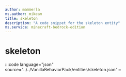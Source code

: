 ```yaml
---
author: mammerla
ms.author: mikeam
title: skeleton
description: "A code snippet for the skeleton entity"
ms.service: minecraft-bedrock-edition
---
```


# skeleton

:::code language="json" source="../../VanillaBehaviorPack/entities/skeleton.json":::
